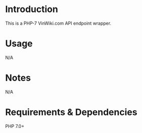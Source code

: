 # Introduction
This is a PHP-7 VinWiki.com API endpoint wrapper. 

# Usage
N/A

# Notes
N/A

# Requirements & Dependencies
PHP 7.0+
